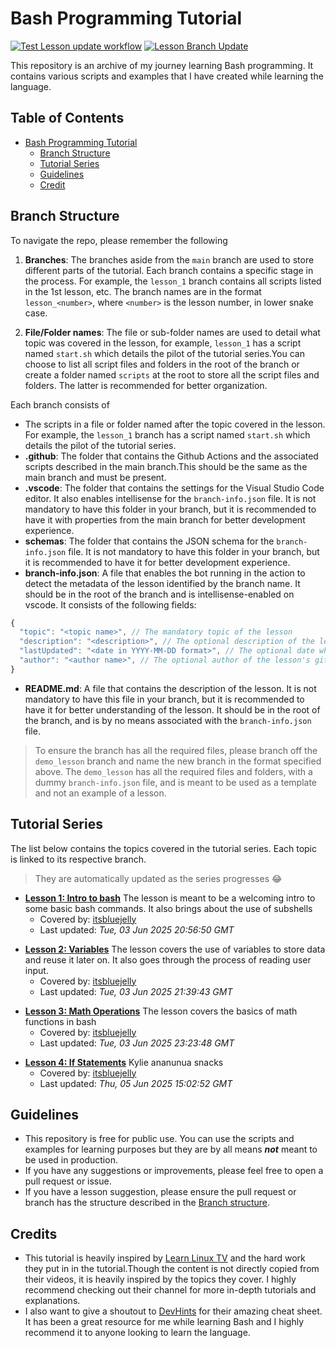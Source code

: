 # Bash Programming Tutorial

[![Test Lesson update workflow](https://github.com/itsbluejelly/Bash-Programming/actions/workflows/test_lesson_update.yaml/badge.svg)](https://github.com/itsbluejelly/Bash-Programming/actions/workflows/test_lesson_update.yaml)
[![Lesson Branch Update](https://github.com/itsbluejelly/Bash-Programming/actions/workflows/lesson_update.yaml/badge.svg)](https://github.com/itsbluejelly/Bash-Programming/actions/workflows/lesson_update.yaml)

This repository is an archive of my journey learning Bash programming. It contains various scripts and examples that I have created while learning the language.

## Table of Contents

- [Bash Programming Tutorial](#bash-programming-tutorial)
  - [Branch Structure](#branch-structure)
  - [Tutorial Series](#tutorial-series)
  - [Guidelines](#guidelines)
  - [Credit](#credits)

## Branch Structure

To navigate the repo, please remember the following

1. __Branches__: The branches aside from the `main` branch are used to store different parts of the tutorial. Each branch contains a specific stage in the process. For example, the `lesson_1` branch contains all scripts listed in the 1st lesson, etc. The branch names are in the format `lesson_<number>`, where `<number>` is the lesson number, in lower snake case.

2. __File/Folder names__: The file or sub-folder names are used to detail what topic was covered in the lesson, for example, `lesson_1` has a script named `start.sh` which details the pilot of the tutorial series.You can choose to list all script files and folders in the root of the branch or create a folder named `scripts` at the root to store all the script files and folders. The latter is recommended for better organization.

Each branch consists of

- The scripts in a file or folder named after the topic covered in the lesson. For example, the `lesson_1` branch has a script named `start.sh` which details the pilot of the tutorial series.
- __.github__: The folder that contains the Github Actions and the associated scripts described in the main branch.This should be the same as the main branch and must be present.
- __.vscode__: The folder that contains the settings for the Visual Studio Code editor. It also enables intellisense for the `branch-info.json` file. It is not mandatory to have this folder in your branch, but it is recommended to have it with properties from the main branch for better development experience.
- __schemas__: The folder that contains the JSON schema for the `branch-info.json` file. It is not mandatory to have this folder in your branch, but it is recommended to have it for better development experience.
- __branch-info.json__: A file that enables the bot running in the action to detect the metadata of the lesson identified by the branch name. It should be in the root of the branch and is intellisense-enabled on vscode. It consists of the following fields:

```js
{
  "topic": "<topic name>", // The mandatory topic of the lesson
  "description": "<description>", // The optional description of the lesson
  "lastUpdated": "<date in YYYY-MM-DD format>", // The optional date when the lesson was last updated. By default its when the file was last edited in the remote branch. It should be in RFC 7231 format,
  "author": "<author name>", // The optional author of the lesson's github username. By default its the name of the user who triggered the lesson workflow
}
```

- __README.md__: A file that contains the description of the lesson. It is not mandatory to have this file in your branch, but it is recommended to have it for better understanding of the lesson. It should be in the root of the branch, and is by no means associated with the `branch-info.json` file.

> To ensure the branch has all the required files, please branch off the `demo_lesson` branch and name the new branch in the format specified above. The `demo_lesson` has all the required files and folders, with a dummy `branch-info.json` file, and is meant to be used as a template and not an example of a lesson.

## Tutorial Series

The list below contains the topics covered in the tutorial series. Each topic is linked to its respective branch.

> They are automatically updated as the series progresses 😂

<!-- Please dont delete the comments surrounding and within list of lessons🙏 -->
<!-- Start of tutorial list -->
- [__Lesson 1: Intro to bash__](https://github.com/itsbluejelly/Bash-Programming/tree/lesson_1)
The lesson is meant to be a welcoming intro to some basic bash commands. It also brings about the use of subshells
  - Covered by: [itsbluejelly](https://github.com/itsbluejelly)
  - Last updated: _Tue, 03 Jun 2025 20:56:50 GMT_
<!-- Lesson here -->
- [__Lesson 2: Variables__](https://github.com/itsbluejelly/Bash-Programming/tree/lesson_2)
The lesson covers the use of variables to store data and reuse it later on. It also goes through the process of reading user input.
  - Covered by: [itsbluejelly](https://github.com/itsbluejelly)
  - Last updated: _Tue, 03 Jun 2025 21:39:43 GMT_
<!-- Lesson here -->
- [__Lesson 3: Math Operations__](https://github.com/itsbluejelly/Bash-Programming/tree/lesson_3)
The lesson covers the basics of math functions in bash
  - Covered by: [itsbluejelly](https://github.com/itsbluejelly)
  - Last updated: _Tue, 03 Jun 2025 23:23:48 GMT_
<!-- Lesson here -->
- [__Lesson 4: If Statements__](https://github.com/itsbluejelly/Bash-Programming/tree/lesson_4)
Kylie ananunua snacks
  - Covered by: [itsbluejelly](https://github.com/itsbluejelly)
  - Last updated: _Thu, 05 Jun 2025 15:02:52 GMT_
<!-- Lesson here -->
<!-- End of tutorial list -->

## Guidelines

- This repository is free for public use. You can use the scripts and examples for learning purposes but they are by all means ___not___ meant to be used in production.
- If you have any suggestions or improvements, please feel free to open a pull request or issue.
- If you have a lesson suggestion, please ensure the pull request or branch has the structure described in the [Branch structure](#branch-structure).

## Credits

- This tutorial is heavily inspired by [Learn Linux TV](https://www.youtube.com/@LearnLinuxTV/videos) and the hard work they put in in the tutorial.Though the content is not directly copied from their videos, it is heavily inspired by the topics they cover. I highly recommend checking out their channel for more in-depth tutorials and explanations.
- I also want to give a shoutout to [DevHints](https://devhints.io/bash) for their amazing cheat sheet. It has been a great resource for me while learning Bash and I highly recommend it to anyone looking to learn the language.

